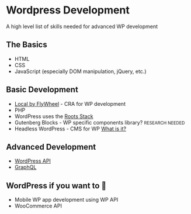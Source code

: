 # Wordpress Development

A high level list of skills needed for advanced WP development

## The Basics

- HTML
- CSS
- JavaScript (especially DOM manipulation, jQuery, etc.)

## Basic Development

- [Local by FlyWheel](https://getflywheel.com/design-and-wordpress-resources/toolbox/local-by-flywheel/) - CRA for WP development
- PHP
- WordPress uses the [Roots Stack](https://roots.io/)
- Gutenberg Blocks - WP specific components library? <small>RESEARCH NEEDED</small>
- Headless WordPress - CMS for WP [What is it?](https://torquemag.io/2020/05/headless-wordpress/)

## Advanced Development

- [WordPress API](https://developer.wordpress.org/rest-api/)
- [GraphQL](https://graphql.org/)

## WordPress if you want to <span>💪</span>

- Mobile WP app development using WP API
- WooCommerce API
